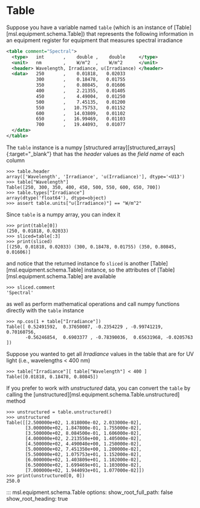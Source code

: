 # Table

<!--
>>> from xml.etree.ElementTree import XML
>>> import numpy as np
>>> from msl.equipment import Table
>>> text = """
... <table comment="Spectral">
...   <type>   int       ,    double ,    double     </type>
...   <unit>   nm        ,    W/m^2  ,    W/m^2      </unit>
...   <header> Wavelength, Irradiance, u(Irradiance) </header>
...   <data>   250       ,    0.01818,   0.02033
...            300       ,    0.18478,   0.01755
...            350       ,    0.80845,   0.01606
...            400       ,    2.21355,   0.01405
...            450       ,    4.49004,   0.01250
...            500       ,    7.45135,   0.01200
...            550       ,   10.75753,   0.01152
...            600       ,   14.03809,   0.01102
...            650       ,   16.99469,   0.01103
...            700       ,   19.44093,   0.01077
...   </data>
... </table>
... """
>>> table = Table.from_xml(XML(text))

-->

Suppose you have a variable named `table` (which is an instance of [Table][msl.equipment.schema.Table]) that represents the following information in an equipment register for equipment that measures spectral irradiance

```xml
<table comment="Spectral">
  <type>   int       ,    double ,    double     </type>
  <unit>   nm        ,    W/m^2  ,    W/m^2      </unit>
  <header> Wavelength, Irradiance, u(Irradiance) </header>
  <data>   250       ,    0.01818,   0.02033
           300       ,    0.18478,   0.01755
           350       ,    0.80845,   0.01606
           400       ,    2.21355,   0.01405
           450       ,    4.49004,   0.01250
           500       ,    7.45135,   0.01200
           550       ,   10.75753,   0.01152
           600       ,   14.03809,   0.01102
           650       ,   16.99469,   0.01103
           700       ,   19.44093,   0.01077
  </data>
</table>
```

The `table` instance is a numpy [structured array][structured_arrays]{:target="_blank"} that has the *header* values as the *field name* of each column

```pycon
>>> table.header
array(['Wavelength', 'Irradiance', 'u(Irradiance)'], dtype='<U13')
>>> table["Wavelength"]
Table([250, 300, 350, 400, 450, 500, 550, 600, 650, 700])
>>> table.types["Irradiance"]
array(dtype('float64'), dtype=object)
>>> assert table.units["u(Irradiance)"] == "W/m^2"

```

Since `table` is a numpy array, you can index it

```pycon
>>> print(table[0])
(250, 0.01818, 0.02033)
>>> sliced=table[:3]
>>> print(sliced)
[(250, 0.01818, 0.02033) (300, 0.18478, 0.01755) (350, 0.80845, 0.01606)]

```

and notice that the returned instance fo `sliced` is another [Table][msl.equipment.schema.Table] instance, so the attributes of [Table][msl.equipment.schema.Table] are available

```pycon
>>> sliced.comment
'Spectral'

```

as well as perform mathematical operations and call numpy functions directly with the `table` instance

```pycon
>>> np.cos(1 + table["Irradiance"])
Table([ 0.52491592,  0.37650087, -0.2354229 , -0.99741219,  0.70160756,
       -0.56246854,  0.6903377 , -0.78390036,  0.65631968, -0.0205763 ])

```

Suppose you wanted to get all *Irradiance* values in the table that are for UV light (i.e., wavelengths &lt; 400 nm)

```pycon
>>> table["Irradiance"][ table["Wavelength"] < 400 ]
Table([0.01818, 0.18478, 0.80845])

```

If you prefer to work with *unstructured* data, you can convert the `table` by calling the [unstructured][msl.equipment.schema.Table.unstructured] method

```pycon
>>> unstructured = table.unstructured()
>>> unstructured
Table([[2.500000e+02, 1.818000e-02, 2.033000e-02],
       [3.000000e+02, 1.847800e-01, 1.755000e-02],
       [3.500000e+02, 8.084500e-01, 1.606000e-02],
       [4.000000e+02, 2.213550e+00, 1.405000e-02],
       [4.500000e+02, 4.490040e+00, 1.250000e-02],
       [5.000000e+02, 7.451350e+00, 1.200000e-02],
       [5.500000e+02, 1.075753e+01, 1.152000e-02],
       [6.000000e+02, 1.403809e+01, 1.102000e-02],
       [6.500000e+02, 1.699469e+01, 1.103000e-02],
       [7.000000e+02, 1.944093e+01, 1.077000e-02]])
>>> print(unstructured[0, 0])
250.0

```

::: msl.equipment.schema.Table
    options:
        show_root_full_path: false
        show_root_heading: true
